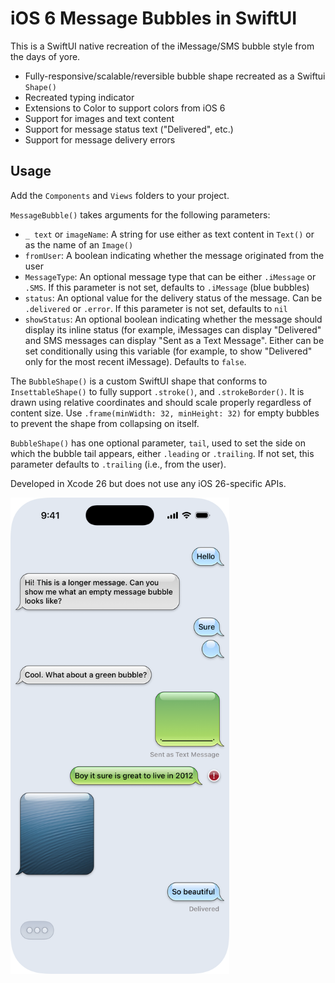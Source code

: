 # iOS 6 Message Bubbles in SwiftUI
This is a SwiftUI native recreation of the iMessage/SMS bubble style from the days of yore.

* Fully-responsive/scalable/reversible bubble shape recreated as a Swiftui `Shape()`
* Recreated typing indicator
* Extensions to Color to support colors from iOS 6
* Support for images and text content
* Support for message status text ("Delivered", etc.)
* Support for message delivery errors

## Usage

Add the `Components` and `Views` folders to your project.

`MessageBubble()` takes arguments for the following parameters:

* `_ text` or `imageName`: A string for use either as text content in `Text()` or as the name of an `Image()`
* `fromUser`: A boolean indicating whether the message originated from the user
* `MessageType`: An optional message type that can be either `.iMessage` or `.SMS`. If this parameter is not set, defaults to `.iMessage` (blue bubbles)
* `status`: An optional value for the delivery status of the message. Can be `.delivered` or `.error`. If this parameter is not set, defaults to `nil`
* `showStatus`: An optional boolean indicating whether the message should display its inline status (for example, iMessages can display "Delivered" and SMS messages can display "Sent as a Text Message". Either can be set conditionally using this variable (for example, to show "Delivered" only for the most recent iMessage). Defaults to `false`.

The `BubbleShape()` is a custom SwiftUI shape that conforms to `InsettableShape()` to fully support `.stroke()`, and `.strokeBorder()`. It is drawn using relative coordinates and should scale properly regardless of content size. Use `.frame(minWidth: 32, minHeight: 32)` for empty bubbles to prevent the shape from collapsing on itself.

`BubbleShape()` has one optional parameter, `tail`, used to set the side on which the bubble tail appears, either `.leading` or `.trailing`. If not set, this parameter defaults to `.trailing` (i.e., from the user).

Developed in Xcode 26 but does not use any iOS 26-specific APIs.


<img src="iOS6-Message-Bubbles/Preview.png" width="350">
